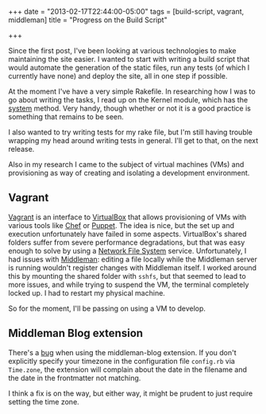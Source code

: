 +++
date = "2013-02-17T22:44:00-05:00"
tags = [build-script, vagrant, middleman]
title = "Progress on the Build Script"

+++

Since the first post, I've been looking at various technologies to make
maintaining the site easier.<!--more--> I wanted to start with
writing a build script that would automate the generation of the static files,
run any tests (of which I currently have none) and deploy the site, all in one
step if possible.

At the moment I've have a very simple Rakefile. In researching how I was to go
about writing the tasks, I read up on the Kernel module, which has the
[system](http://http://www.ruby-doc.org/core-1.9.3/Kernel.html#method-i-system)
method. Very handy, though whether or not it is a good practice is something
that remains to be seen.

I also wanted to try writing tests for my rake file, but I'm still having
trouble wrapping my head around writing tests in general. I'll get to that, on
the next release.

Also in my research I came to the subject of virtual machines (VMs) and
provisioning as way of creating and isolating a development environment.

## Vagrant

[Vagrant](http://www.vagrantup.com) is an interface to
[VirtualBox](http://www.virtualbox.com) that allows provisioning of VMs with
various tools like [Chef](http://www.opscode.com/chef/) or
[Puppet](http://puppetlabs.com/puppet). The idea is nice, but the set up and
execution unfortunately have failed in some aspects. VirtualBox's shared folders
suffer from severe performance degradations, but that was easy enough to solve
by using a [Network File
System](http://en.wikipedia.org/wiki/Network_File_System_(protocol)) service.
Unfortunately, I had issues with [Middleman](http://middlemanapp.com): editing a
file locally while the Middleman server is running wouldn't register changes
with Middleman itself. I worked around this by mounting the shared folder with
`sshfs`, but that seemed to lead to more issues, and while trying to suspend the
VM, the terminal completely locked up. I had to restart my physical machine.

So for the moment, I'll be passing on using a VM to develop.

## Middleman Blog extension

There's a [bug](https://github.com/middleman/middleman-blog/issues/94) when
using the middleman-blog extension. If you don't explicitly specify your
timezone in the configuration file `config.rb` via `Time.zone`, the extension
will complain about the date in the filename and the date in the frontmatter not
matching.

I think a fix is on the way, but either way, it might be prudent to just require
setting the time zone.
